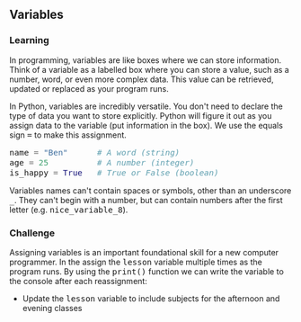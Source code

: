 <style>
code, pre {
  font-size: 0.9rem;
}
</style>

## Variables

### Learning
In programming, variables are like boxes where we can store information. Think of a variable as a labelled box where you can store a value, such as a number, word, or even more complex data. This value can be retrieved, updated or replaced as your program runs.

In Python, variables are incredibly versatile. You don't need to declare the type of data you want to store explicitly. Python will figure it out as you assign data to the variable (put information in the box). We use the equals sign ```=``` to make this assignment.

```python
name = "Ben"      # A word (string)
age = 25          # A number (integer)
is_happy = True   # True or False (boolean)
```

Variables names can't contain spaces or symbols, other than an underscore ```_```. They can't begin with a number, but can contain numbers after the first letter (e.g. ```nice_variable_8```).

### Challenge
Assigning variables is an important foundational skill for a new computer programmer. In the assign the ```lesson``` variable multiple times as the program runs. By using the ```print()``` function we can write the variable to the console after each reassignment:

- Update the ```lesson``` variable to include subjects for the afternoon and evening classes